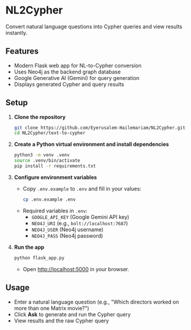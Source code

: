 # NL2Cypher

Convert natural language questions into Cypher queries and view results instantly.

## Features
- Modern Flask web app for NL-to-Cypher conversion
- Uses Neo4j as the backend graph database
- Google Generative AI (Gemini) for query generation
- Displays generated Cypher and query results

## Setup

1. **Clone the repository**
   ```bash
   git clone https://github.com/Eyerusalem-Hailemariam/NL2Cypher.git
   cd NL2Cypher/text-to-cypher
   ```

2. **Create a Python virtual environment and install dependencies**
   ```bash
   python3 -m venv .venv
   source .venv/bin/activate
   pip install -r requirements.txt
   ```

3. **Configure environment variables**
   - Copy `.env.example` to `.env` and fill in your values:
     ```bash
     cp .env.example .env
     ```
   - Required variables in `.env`:
     - `GOOGLE_API_KEY` (Google Gemini API key)
     - `NEO4J_URI` (e.g., `bolt://localhost:7687`)
     - `NEO4J_USER` (Neo4j username)
     - `NEO4J_PASS` (Neo4j password)


4. **Run the app**
   ```bash
   python flask_app.py
   ```
   - Open [http://localhost:5000](http://localhost:5000) in your browser.

## Usage
- Enter a natural language question (e.g., "Which directors worked on more than one Matrix movie?")
- Click **Ask** to generate and run the Cypher query
- View results and the raw Cypher query


